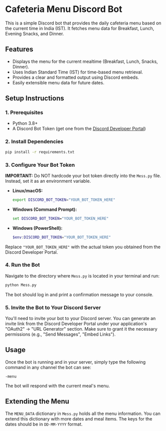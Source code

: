 # Cafeteria Menu Discord Bot

This is a simple Discord bot that provides the daily cafeteria menu based on the current time in India (IST). It fetches menu data for Breakfast, Lunch, Evening Snacks, and Dinner.

## Features

- Displays the menu for the current mealtime (Breakfast, Lunch, Snacks, Dinner).
- Uses Indian Standard Time (IST) for time-based menu retrieval.
- Provides a clear and formatted output using Discord embeds.
- Easily extensible menu data for future dates.

## Setup Instructions

### 1. Prerequisites

- Python 3.8+
- A Discord Bot Token (get one from the [Discord Developer Portal](https://discord.com/developers/applications))

### 2. Install Dependencies

```bash
pip install -r requirements.txt
```

### 3. Configure Your Bot Token

**IMPORTANT:** Do NOT hardcode your bot token directly into the `Mess.py` file. Instead, set it as an environment variable.

- **Linux/macOS:**
  ```bash
  export DISCORD_BOT_TOKEN="YOUR_BOT_TOKEN_HERE"
  ```
- **Windows (Command Prompt):**
  ```cmd
  set DISCORD_BOT_TOKEN="YOUR_BOT_TOKEN_HERE"
  ```
- **Windows (PowerShell):**
  ```powershell
  $env:DISCORD_BOT_TOKEN="YOUR_BOT_TOKEN_HERE"
  ```

Replace `"YOUR_BOT_TOKEN_HERE"` with the actual token you obtained from the Discord Developer Portal.

### 4. Run the Bot

Navigate to the directory where `Mess.py` is located in your terminal and run:

```bash
python Mess.py
```

The bot should log in and print a confirmation message to your console.

### 5. Invite the Bot to Your Discord Server

You'll need to invite your bot to your Discord server. You can generate an invite link from the Discord Developer Portal under your application's "OAuth2" -> "URL Generator" section. Make sure to grant it the necessary permissions (e.g., "Send Messages", "Embed Links").

## Usage

Once the bot is running and in your server, simply type the following command in any channel the bot can see:

```
-menu
```

The bot will respond with the current meal's menu.

## Extending the Menu

The `MENU_DATA` dictionary in `Mess.py` holds all the menu information. You can extend this dictionary with more dates and meal items. The keys for the dates should be in `DD-MM-YYYY` format.